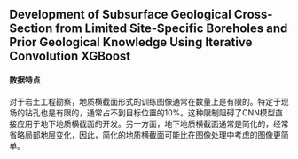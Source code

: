 ## Development of Subsurface Geological Cross-Section from Limited Site-Specific Boreholes and Prior Geological Knowledge Using Iterative Convolution XGBoost

#### 数据特点
对于岩土工程勘察，地质横截面形式的训练图像通常在数量上是有限的。特定于现场的钻孔也是有限的，通常占不到目标位置的10%。这种限制阻碍了CNN模型直接应用于地下地质横截面的开发。另一方面，地下地质横截面通常是简化的，经常省略局部地层变化，因此，简化的地质横截面可能比在图像处理中考虑的图像更简单。

